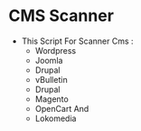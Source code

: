 # CMS Scanner
- This Script For Scanner Cms :
  - Wordpress
  - Joomla
  - Drupal
  - vBulletin
  - Drupal
  - Magento
  - OpenCart And
  - Lokomedia
